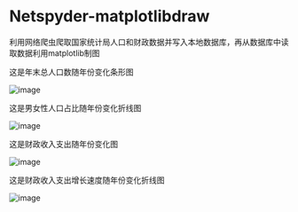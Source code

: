 # Netspyder-matplotlibdraw
利用网络爬虫爬取国家统计局人口和财政数据并写入本地数据库，再从数据库中读取数据利用matplotlib制图

这是年末总人口数随年份变化条形图

![image](https://github.com/Tangpearl/Netspyder-matplotlibdraw/blob/master/年末总人口.png)

这是男女性人口占比随年份变化折线图

![image](https://github.com/Tangpearl/Netspyder-matplotlibdraw/blob/master/男女性人口占比.png)

这是财政收入支出随年份变化图

![image](https://github.com/Tangpearl/Netspyder-matplotlibdraw/blob/master/财政收入支出.png)

这是财政收入支出增长速度随年份变化折线图

![image](https://github.com/Tangpearl/Netspyder-matplotlibdraw/blob/master/财政收入支出增长速度.png)

